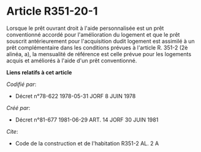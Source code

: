 # Article R351-20-1

Lorsque le prêt ouvrant droit à l'aide personnalisée est un prêt conventionné accordé pour l'amélioration du logement et que
le prêt souscrit antérieurement pour l'acquisition dudit logement est assimilé à un prêt complémentaire dans les conditions
prévues à l'article R. 351-2 (2è alinéa, a), la mensualité de référence est celle prévue pour les logements acquis et
améliorés à l'aide d'un prêt conventionné.

**Liens relatifs à cet article**

_Codifié par_:

  - Décret n°78-622 1978-05-31 JORF 8 JUIN 1978

_Créé par_:

  - Décret n°81-677 1981-06-29 ART. 14 JORF 30 JUIN 1981

_Cite_:

  - Code de la construction et de l'habitation R351-2 AL. 2 A
